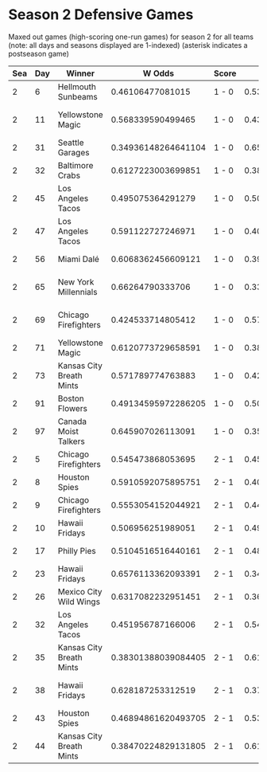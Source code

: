 # Season 2 Defensive Games



Maxed out games (high-scoring one-run games) for season 2 for all teams (note: all days and seasons displayed are 1-indexed) (asterisk indicates a postseason game)


| Sea | Day | Winner | W Odds | Score | L Odds | Loser | 
| ------ |------ |------ |------ |------ |------ |------ |
| 2 | 6 | Hellmouth Sunbeams | 0.46106477081015 | 1 - 0 | 0.538935229189849 | Baltimore Crabs | 
| 2 | 11 | Yellowstone Magic | 0.568339590499465 | 1 - 0 | 0.431660409500534 | San Francisco Lovers | 
| 2 | 31 | Seattle Garages | 0.34936148264641104 | 1 - 0 | 0.650638517353588 | Miami Dalé | 
| 2 | 32 | Baltimore Crabs | 0.6127223003699851 | 1 - 0 | 0.387277699630014 | Hellmouth Sunbeams | 
| 2 | 45 | Los Angeles Tacos | 0.495075364291279 | 1 - 0 | 0.504924635708719 | Yellowstone Magic | 
| 2 | 47 | Los Angeles Tacos | 0.591122727246971 | 1 - 0 | 0.40887727275302804 | San Francisco Lovers | 
| 2 | 56 | Miami Dalé | 0.6068362456609121 | 1 - 0 | 0.393163754339087 | Breckenridge Jazz Hands | 
| 2 | 65 | New York Millennials | 0.66264790333706 | 1 - 0 | 0.337352096662939 | San Francisco Lovers | 
| 2 | 69 | Chicago Firefighters | 0.424533714805412 | 1 - 0 | 0.5754662851945871 | Charleston Shoe Thieves | 
| 2 | 71 | Yellowstone Magic | 0.6120773729658591 | 1 - 0 | 0.38792262703414004 | Hawaii Fridays | 
| 2 | 73 | Kansas City Breath Mints | 0.571789774763883 | 1 - 0 | 0.428210225236116 | Charleston Shoe Thieves | 
| 2 | 91 | Boston Flowers | 0.49134595972286205 | 1 - 0 | 0.508654040277137 | Miami Dalé | 
| 2 | 97 | Canada Moist Talkers | 0.645907026113091 | 1 - 0 | 0.354092973886908 | Houston Spies | 
| 2 | 5 | Chicago Firefighters | 0.545473868053695 | 2 - 1 | 0.45452613194630404 | Hawaii Fridays | 
| 2 | 8 | Houston Spies | 0.5910592075895751 | 2 - 1 | 0.408940792410425 | Seattle Garages | 
| 2 | 9 | Chicago Firefighters | 0.5553054152044921 | 2 - 1 | 0.44469458479550705 | Yellowstone Magic | 
| 2 | 10 | Hawaii Fridays | 0.506956251989051 | 2 - 1 | 0.493043748010948 | New York Millennials | 
| 2 | 17 | Philly Pies | 0.5104516516440161 | 2 - 1 | 0.48954834835598304 | Hellmouth Sunbeams | 
| 2 | 23 | Hawaii Fridays | 0.6576113362093391 | 2 - 1 | 0.34238866379066 | Hellmouth Sunbeams | 
| 2 | 26 | Mexico City Wild Wings | 0.6317082232951451 | 2 - 1 | 0.368291776704854 | Houston Spies | 
| 2 | 32 | Los Angeles Tacos | 0.451956787166006 | 2 - 1 | 0.548043212833993 | Chicago Firefighters | 
| 2 | 35 | Kansas City Breath Mints | 0.38301388039084405 | 2 - 1 | 0.6169861196091551 | New York Millennials | 
| 2 | 38 | Hawaii Fridays | 0.628187253312519 | 2 - 1 | 0.37181274668748004 | San Francisco Lovers | 
| 2 | 43 | Houston Spies | 0.46894861620493705 | 2 - 1 | 0.531051383795062 | Breckenridge Jazz Hands | 
| 2 | 44 | Kansas City Breath Mints | 0.38470224829131805 | 2 - 1 | 0.6152977517086811 | Charleston Shoe Thieves | 


